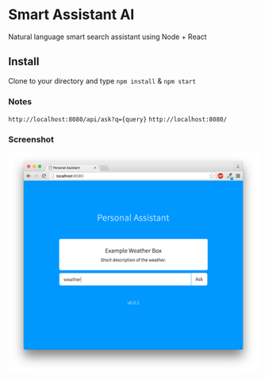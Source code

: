 # Smart Assistant AI
Natural language smart search assistant using Node + React

## Install
Clone to your directory and type `npm install` & `npm start`

### Notes
`http://localhost:8080/api/ask?q={query}`
`http://localhost:8080/`

### Screenshot
![alt tag](app_screenshot.png)
